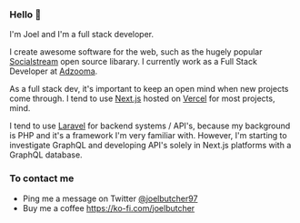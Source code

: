 ### Hello 👋

I'm Joel and I'm a full stack developer.

I create awesome software for the web, such as the hugely popular [Socialstream](https://github.com/joelbutcher/socialstream) open source libarary. I currently work as a Full Stack Developer at [Adzooma](https://adzooma.com).

As a full stack dev, it's important to keep an open mind when new projects come through. I tend to use [Next.js](https://nextjs.org) hosted on [Vercel](https://vercel.com) for most projects, mind.

I tend to use [Laravel](https://laravel.com) for backend systems / API's, because my background is PHP and it's a framework I'm very familiar with. However, I'm starting to investigate GraphQL and developing API's solely in Next.js platforms with a GraphQL database.

### To contact me
- Ping me a message on Twitter [@joelbutcher97](http://twitter.com/joelbutcher97)
- Buy me a coffee https://ko-fi.com/joelbutcher
